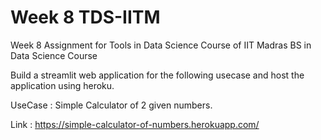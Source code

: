 # Week 8 TDS-IITM
Week 8 Assignment for Tools in Data Science Course of IIT Madras BS in Data Science Course

Build a streamlit web application for the following usecase and host the application using heroku.

UseCase : Simple Calculator of 2 given numbers.

Link : https://simple-calculator-of-numbers.herokuapp.com/
